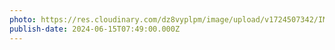 ```yaml
---
photo: https://res.cloudinary.com/dz8vyplpm/image/upload/v1724507342/IMG_0007_jd34sa.jpg
publish-date: 2024-06-15T07:49:00.000Z
---
```

